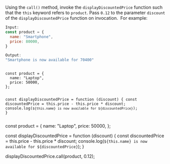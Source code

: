 Using the `call()` method,
invoke the `displayDiscountedPrice` function
such that the `this` keyword refers to `product`.
Pass `0.12` to the parameter `discount`
of the `displayDiscountedPrice` function on invocation.
​
For example:

```js
Input:
const product = {
  name: "Smartphone",
  price: 80000,
}

Output:
"Smartphone is now available for 70400"
```

<codeblock type="exercise" language="javascript" testMode="fixedInput">
<code>
const product = {
  name: "Laptop",
  price: 50000,
};

const displayDiscountedPrice = function (discount) {
const discountedPrice = this.price - this.price \* discount;
console.log(`${this.name} is now available for ${discountedPrice}`);
}

</code>

<solution>
const product = {
  name: "Laptop",
  price: 50000,
};

const displayDiscountedPrice = function (discount) {
const discountedPrice = this.price - this.price \* discount;
console.log(`${this.name} is now available for ${discountedPrice}`);
}

displayDiscountedPrice.call(product, 0.12);
</solution>
</codeblock>
​

​
